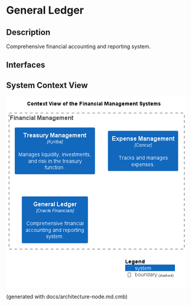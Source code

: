 # General Ledger
## Description
Comprehensive financial accounting and reporting system.


## Interfaces

## System Context View
![Context View of the Financial Management Systems](../../mybank/financial-management/context-view.png)


(generated with docs/architecture-node.md.cmb)
